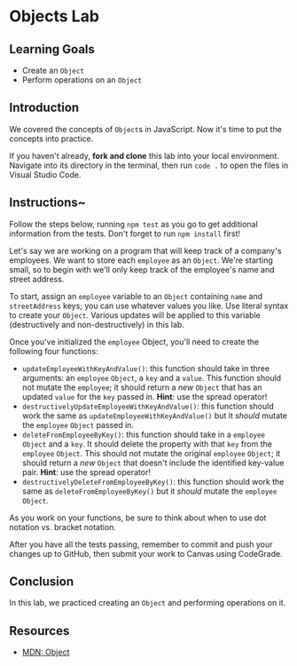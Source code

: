 # Objects Lab

## Learning Goals

- Create an `Object`
- Perform operations on an `Object`

## Introduction

We covered the concepts of `Object`s in JavaScript. Now it's time to put the
concepts into practice.

If you haven't already, **fork and clone** this lab into your local environment.
Navigate into its directory in the terminal, then run `code .` to open the files
in Visual Studio Code.

## Instructions~

Follow the steps below, running `npm test` as you go to get additional
information from the tests. Don't forget to run `npm install` first!

Let's say we are working on a program that will keep track of a company's
employees. We want to store each `employee` as an `Object`. We're starting
small, so to begin with we'll only keep track of the employee's name and street
address.

To start, assign an `employee` variable to an `Object` containing
`name` and `streetAddress` keys; you can use whatever values you like. Use
literal syntax to create your `Object`. Various updates will be applied to this
variable (destructively and non-destructively) in this lab.

Once you've initialized the `employee` Object, you'll need to create the
following four functions:

- `updateEmployeeWithKeyAndValue()`: this function should take in three
  arguments: an `employee` `Object`, a `key` and a `value`. This function should
  not mutate the `employee`; it should return a _new_ `Object` that has an
  updated `value` for the `key` passed in. **Hint**: use the spread operator!
- `destructivelyUpdateEmployeeWithKeyAndValue()`: this function should work the
  same as `updateEmployeeWithKeyAndValue()` but it _should_ mutate the
  `employee` `Object` passed in.
- `deleteFromEmployeeByKey()`: this function should take in a `employee`
  `Object` and a `key`. It should delete the property with that `key` from the
  `employee` `Object`. This should not mutate the original `employee` `Object`;
  it should return a _new_ `Object` that doesn't include the identified
  key-value pair. **Hint**: use the spread operator!
- `destructivelyDeleteFromEmployeeByKey()`: this function should work the same
  as `deleteFromEmployeeByKey()` but it _should_ mutate the `employee` `Object`.

As you work on your functions, be sure to think about when to use dot notation
vs. bracket notation.

After you have all the tests passing, remember to commit and push your changes
up to GitHub, then submit your work to Canvas using CodeGrade.

## Conclusion

In this lab, we practiced creating an `Object` and performing operations on it.

## Resources

- [MDN: Object](https://developer.mozilla.org/en-US/docs/Web/JavaScript/Reference/Global_Objects/Object)
